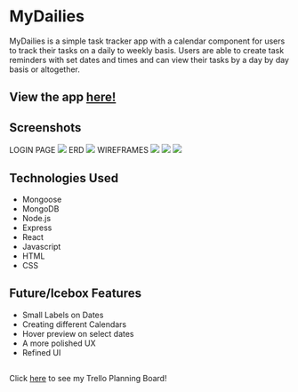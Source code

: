 # MyDailies 

MyDailies is a simple task tracker app with a calendar component for users to track their tasks on a daily to weekly basis. Users are able to create task reminders with set dates and times and can view their tasks by a day by day basis or altogether.

## View the app <a href=https://my-dailies.herokuapp.com/>here!</a>

## Screenshots
LOGIN PAGE
<img src=https://i.imgur.com/7f32eqJ.png>
ERD 
<img src=https://i.imgur.com/yLpS4JV.png>
WIREFRAMES
<img src=https://i.imgur.com/2GuWjCy.png>
<img src=https://i.imgur.com/s3RtDoX.png>
<img src=https://i.imgur.com/fyIw2H1.png>

## Technologies Used
- Mongoose
- MongoDB
- Node.js
- Express
- React
- Javascript
- HTML
- CSS

## Future/Icebox Features
- Small Labels on Dates 
- Creating different Calendars
- Hover preview on select dates
- A more polished UX
- Refined UI

## 
Click <a href="https://trello.com/b/iHKGRj7P/project-3-my-dailies"/>here</a> to see my Trello Planning Board!
